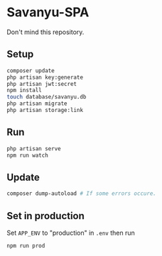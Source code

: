 # Savanyu-SPA
Don't mind this repository.

## Setup

```bash
composer update
php artisan key:generate
php artisan jwt:secret
npm install
touch database/savanyu.db
php artisan migrate
php artisan storage:link
```

## Run

```bash
php artisan serve
npm run watch
```

## Update

```bash
composer dump-autoload # If some errors occure.
```

## Set in production

Set `APP_ENV` to "production" in `.env` then run

```bash
npm run prod
```
